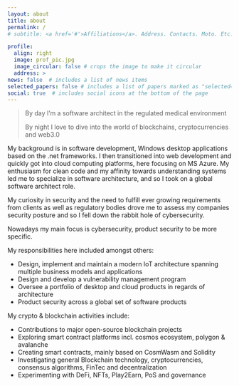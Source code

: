 ```yaml
---
layout: about
title: about
permalink: /
# subtitle: <a href='#'>Affiliations</a>. Address. Contacts. Moto. Etc.

profile:
  align: right
  image: prof_pic.jpg
  image_circular: false # crops the image to make it circular
  address: >
news: false  # includes a list of news items
selected_papers: false # includes a list of papers marked as "selected={true}"
social: true  # includes social icons at the bottom of the page
---
```


>By day I’m a software architect in the regulated medical environment  
>
>By night I love to dive into the world of blockchains, cryptocurrencies and web3.0

My background is in software development, Windows desktop applications based on the .net frameworks. I then transitioned into web development and quickly got into cloud computing platforms, here focusing on MS Azure. My enthusiasm for clean code and my affinity towards understanding systems led me to specialize in software architecture, and so I took on a global software architect role.

My curiosity in security and the need to fulfill ever growing requirements from clients as well as regulatory bodies drove me to assess my companies security posture and so I fell down the rabbit hole of cybersecurity.

Nowadays my main focus is cybersecurity, product security to be more specific.

My responsibilities here included amongst others:
- Design, implement and maintain a modern IoT architecture spanning multiple business models and applications
- Design and develop a vulnerability management program
- Oversee a portfolio of desktop and cloud products in regards of architecture
- Product security across a global set of software products

My crypto & blockchain activities include:
- Contributions to major open-source blockchain projects
- Exploring smart contract platforms incl. cosmos ecosystem, polygon & avalanche
- Creating smart contracts, mainly based on CosmWasm and Solidity
- Investigating general Blockchain technology, cryptocurrencies, consensus algorithms, FinTec and decentralization
- Experimenting with DeFi, NFTs, Play2Earn, PoS and governance

<!-- Write your biography here. Tell the world about yourself. Link to your favorite [subreddit](http://reddit.com). You can put a picture in, too. The code is already in, just name your picture `prof_pic.jpg` and put it in the `img/` folder. -->

<!-- Put your address / P.O. box / other info right below your picture. You can also disable any these elements by editing `profile` property of the YAML header of your `_pages/about.md`. Edit `_bibliography/papers.bib` and Jekyll will render your [publications page](/al-folio/publications/) automatically.

Link to your social media connections, too. This theme is set up to use [Font Awesome icons](http://fortawesome.github.io/Font-Awesome/) and [Academicons](https://jpswalsh.github.io/academicons/), like the ones below. Add your Facebook, Twitter, LinkedIn, Google Scholar, or just disable all of them. -->
